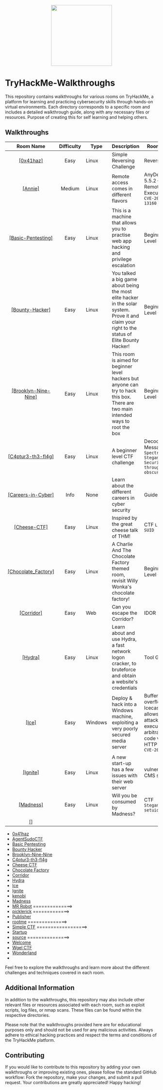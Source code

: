 <div align="center">
<img src="https://github.com/user-attachments/assets/801f8cc4-8527-48bc-a875-8e5f8804d2ff" height="200"></img>
</div>

# TryHackMe-Walkthroughs

This repository contains walkthroughs for various rooms on TryHackMe, a platform for learning and practicing cybersecurity skills through hands-on virtual environments. Each directory corresponds to a specific room and includes a detailed walkthrough guide, along with any necessary files or resources. Purpose of creating this for self learning and helping others.

## Walkthroughs
| Room Name | Difficulty | Type |Description | Room Type |
|:---:|:---:|---|---|---|
| [[0x41haz]](./0x41haz/writeup.md) | Easy | Linux | Simple Reversing Challenge |  Reversing |
| [[Annie]](./Annie/writeup.md) | Medium | Linux | Remote access comes in different flavors | AnyDesk 5.5.2 – Remote Code Execution ```CVE-2020-13160``` |
| [[Basic-Pentesting]](./Basic-Pentesting/walkthrough.md) | Easy | Linux | This is a machine that allows you to practise web app hacking and privilege escalation | Beginner Level CTF |
| [[Bounty-Hacker]](./Bounty-Hacker/Walkthrough.md) | Easy | Linux | You talked a big game about being the most elite hacker in the solar system. Prove it and claim your right to the status of Elite Bounty Hacker!|  Beginner Level CTF |
| [[Brooklyn-Nine-Nine]](./Brooklyn-Nine-Nine/walkthrough.md) | Easy | Linux | This room is aimed for beginner level hackers but anyone can try to hack this box. There are two main intended ways to root the box | Beginner Level CTF |
| [[C4ptur3-th3-fl4g]](./C4ptur3-th3-fl4g/walkthrough.md) | Easy | Linux | A beginner level CTF challenge | Decoding Messages ```Spectrograms``` ```Steganography``` ```Security through obscurity``` |
| [[Careers-in-Cyber]](./Careers-in-Cyber/info.md) | Info | None | Learn about the different careers in cyber security | Guide |
| [[Cheese-CTF]](./Cheese-CTF/walkthrough.md) | Easy | Linux | Inspired by the great cheese talk of THM!| CTF ```LFI``` ```RCE``` ```SUID``` |
| [[Chocolate_Factory]](./Chocolate_Factory/Walkthrough.md) | Easy | Linux | A Charlie And The Chocolate Factory themed room, revisit Willy Wonka's chocolate factory!| Beginner Level CTF |
| [[Corridor]](./Corridor/writeup.md) | Easy | Web | Can you escape the Corridor?| IDOR |
| [[Hydra]](./Hydra/writeup.md) | Easy | Linux | Learn about and use Hydra, a fast network logon cracker, to bruteforce and obtain a website's credentials | Tool Guide |
| [[Ice]](./Ice/writeUp.md) | Easy | Windows | Deploy & hack into a Windows machine, exploiting a very poorly secured media server | Buffer overflow in Icecast 2.0.1 allows remote attackers to execute arbitrary code via an HTTP request ```CVE-2004-1561``` |
| [[Ignite]](./Ignite/ignite-walkthrough.pdf) | Easy | Linux | A new start-up has a few issues with their web server | vulnerable CMS service |
| [[Madness]](./Madness/writeup.md)| Easy | Linux | Will you be consumed by Madness? | CTF ```Steganography``` ```setuid``` |
| [[]]() | | | |



- [0x41haz](./0x41haz/writeup.md)
- [AgentSudoCTF](./Agent%20Sudo/walkthrough.md)
- [Basic Pentesting](./Basic-Pentesting/walkthrough.md)
- [Bounty Hacker](./Bounty-Hacker/Walkthrough.md)
- [Brooklyn-Nine-Nine](./Brooklyn-Nine-Nine/walkthrough.md)
- [C4ptur3-th3-fl4g](./C4ptur3-th3-fl4g/walkthrough.md)
- [Cheese CTF](./Cheese%20CTF/walkthrough.md)
- [Chocolate Factory](./Chocolate_Factory/Walkthrough.md)
- [Corridor](./Corridor/writeup.md)
- [Hydra](./Hydra/writeup.md)
- [Ice](./Ice/WriteUp.md)
- [Ignite](./ignite%20walkthrough.pdf)
- [kenobi](./Kenobi/writeup.md)
- [Madness](./Madness/writeup.md)
- [MR Robot](./MR%20Robot/walkthrought.md) ==============> 
- [picklerick](./picklerick/walkthrought.md) =============>
- [Publisher](./Publisher/writeup.md)
- [rootme](./rootme/walkthrought.md) ==============>
- [Simple CTF](./Simple%20CTF/walkthrought.md) ==================>
- [Startup](./Startup/writeup.md)
- [source](./source/walkthrought.md) ===============>
- [Welcome](./Welcome/Flag.md)
- [Wgel CTF](./Wgel%20CTF/wgel%20CTF.pdf)
- [Wonderland](./Wonderland-CTF/walkthroughs.md)
- <!-- https://github.com/BEPb/tryhackme/blob/master/01.easy/Anthem.md -------- complete this -------->


Feel free to explore the walkthroughs and learn more about the different challenges and techniques covered in each room.

## Additional Information

In addition to the walkthroughs, this repository may also include other relevant files or resources associated with each room, such as exploit scripts, log files, or nmap scans. These files can be found within the respective directories.

Please note that the walkthroughs provided here are for educational purposes only and should not be used for any malicious activities. Always adhere to ethical hacking practices and respect the terms and conditions of the TryHackMe platform.

## Contributing

If you would like to contribute to this repository by adding your own walkthroughs or improving existing ones, please follow the standard GitHub workflow: Fork the repository, make your changes, and submit a pull request. Your contributions are greatly appreciated!
Happy hacking!

<!--

# TryHackMe Writeups

![alt text](TryHackMe-logo.png "Writeup Image")

This repository contains a few of my writeups I made for the famous and addictive TryHackMe CTF (Capture The Flag) challenges.

Check out the TryHackMe website for your subscription!

Find more information on the TryHackMe website: <https://tryhackme.com>

Here's a link to my profile on TryHackMe:

[![TryHackMe Profile](itchy.png)](https://tryhackme.com/p/itchy)

Note: you can also look at these documents here through the `GitHub Pages`, <https://dvanmosselbeen.github.io/TryHackMe_writeups/>. Which looks slightly better. But no navigation bar.

## TryHackMe writeups

| Room Name | OS | Description | Tools Used |
|:---:|:---:|---|---|
| [Empline](empline/README.md) | Linux (Ubuntu) | Are you good enough to apply for this job? | `nmap`, `gobuster` |
| [Inclusion](inclusion/README.md) | Linux (Ubuntu) | A beginner level LFI challenge. | `nmap`, `gobuster` |
| [Relevant](relevant/README.md) | Windows Server 2008 R2 | Penetration Testing Challenge. | `nmap`, `gobuster`, `smbclient`, `enum4linux`, `msfvenon` |
| [Daily Bugle](dailybugle/README.md) | Linux (CentOS) | Compromise a Joomla CMS account via SQLi, practise cracking hashes and escalate your privileges by taking advantage of yum. | `nmap`, `gobuster`, `Joomla`, `joomscan`, `joomblah`, `hashcat`, `john`, `php-reverse-shell.php`, `nc` |
| [NAX](nax/README.md) | Linux (Ubuntu) | Identify the critical security flaw in the most powerful and trusted network monitoring software on the market, that allows an user authenticated execute remote code execution. [CVE-2019-15949](https://nvd.nist.gov/vuln/detail/CVE-2019-15949) | `nmap`, `exiftool`, `gobuster`,  `msfconsole` |
| [Blog](blog/README.md) | Linux (Ubuntu) | Billy Joel made a Wordpress blog! | `nmap`, `wpscan`, `msfconsole`, `strings`,`ltrace` |
| [ColddBox: Easy](colddboxeasy/README.md) | Linux (Ubuntu) | An easy level machine with multiple ways to escalate privileges. | `nmap`, `gobuster`, `wpscan`, `Burp Suite`, `hydra` |
| [Mr Robot](mrrobot/README.md) | Linux | Based on the Mr. Robot show, can you root this box? | `nmap`, `gobuster`, `nikto`, `Burp Suite`, `hydra` |
| [Chocolate Factory](chocolatefactory/README.md) | Linux (Ubuntu) | A Charlie And The Chocolate Factory themed room, revisit Willy Wonka's chocolate factory! | `nmap`, `exif`, `exiftool`, `strings`, `steghide` |
| [Lazy Admin](laszy-admin/README.md) | Linux (Ubuntu) | Easy linux machine to practice your skills. | `nmap`, `gobuster`, `webshell`, `nc` |
| [Bounty Hunter (Cowboy Hacker)](bounty-hunter/README.md) | Linux (Ubuntu) | You talked a big game about being the most elite hacker in the solar system. Prove it and claim your right to the status of Elite Bounty Hacker! | `nmap`, `hydra` |
| [Startup](startup/README.md) | Linux (Ubuntu) | Abuse traditional vulnerabilities via untraditional means. | `nmap`, `gobuster`, `ftp`, `nc`, `curl`, `python`, `wireshark`, `strings`, `pspy`, `linpeas` |
| [Blue](blue/README.md) | Windows 10| Hacking: Enumerating the Eternal blue vulnerability [CVE-2017-0143](https://cve.mitre.org/cgi-bin/cvename.cgi?name=CVE-2017-0143) with `nmap` and making (bad) use of it with `metasploit`. Finally, dumping and cracking the password hash of a user. | `nmap`, `metasploit`, `john` |
| [Agent Sudo](agent-sudo/README.md) | Linux (Ubuntu) | Hacking: Enumerating a webserver, faking user-agent of web browser, steganography, brute-forcing ftp server, privilege escalation. | `nmap`, `gobuster`, `Burp Suite`, `FoxyProxy`, `User-Agent Switcher and Manager`, `hydra`, `steghide`, `binwalk`, `john`, `zip2john` |
| [Wireshark 101](wireshark-101/README.md) | N/A | The Wireshark 101 Writeup. | `wireshark` |
| [Basic Pentesting](basic_pentesting/README.md) | Linux (Ubuntu) | Various penetration / cracking. Like brute forcing, hash cracking, service enumeration, Linux enumeration.  | `nmap`, `gobuster`, `enum4linux`, `hydra`, `linpeas`, `john` |
| [Hydra](hydra/README.md) | N/A | Hydra is the ultimate tool for online password attacks. | `hydra` |
| [Brooklyn Nine Nine](brooklyn-nine-nine/README.md) | Linux (Ubuntu) | Hack that box! | `nmap`, `ftp`, `hydra`, `linpeas` |

## Extra Notes

### My Security Cheat Sheet Wikeypaydia 

I have a few notes, not yet very well organised, but you can take a look at it if you want. Could be helpful.

- <https://github.com/dvanmosselbeen/security-cheat-sheet/wiki>

### Internet access not working with the TryHackMe VPN?

Information difficult to find without a link on the website :-P

Source: <https://docs.tryhackme.com/docs/openvpn/troubleshooting/openvpn-troubleshooting/#external-access-not-working>

```commandline                             
$ nmcli connection   # Note the name of the VPN connection here
$ nmcli connection edit <CONNECTION_NNAME>
> set ipv4.never-default true
> set ipv6.never-default true
> save
> quit
```

These changes are persistent.

### Make gobuster go even slower

By merging the 2 most common and most used `wordlists`. You have better enumeration results. However, by merging these wordlist as show here, we create duplicated entries. and thus we need to make use of the uniq command. But to make use of the uniq command we need to sort the final output file. These wordlist are made so that the most common used words come on top

Found this very interesting to do, for room https://tryhackme.com/room/wgelctf for example. As i mainly use the `dirbuster` wordlist, did not find the required files in first instance.

- `/usr/share/wordlists/dirbuster/directory-list-2.3-medium.txt`
- `/usr/share/wordlists/dirb/common.txt`

As for example the `common.txt` would find out a folder `.ssh` which is extreme important. However, common.txt is also too common and does not find a lot of things.

Quick and dirty fix for this:

````commandline
$ mkdir -p ~/tools
$ cat /usr/share/wordlists/dirb/common.txt >> /tmp/gobusted_tmp.txt
$ cat  /usr/share/wordlists/dirbuster/directory-list-2.3-medium.txt >> /tmp/gobusted_tmp.txt
$ sort /tmp/gobusted_tmp.txt -o /tmp/gobusted_sorted.txt && uniq /tmp/gobusted_sorted.txt > ~/tools/gobusted.txt
````

You can make the scan fast by specifying the numbers of threats you want to use. By default, it is 10 threats and safe. But note that some servers / services (depending on their config) does not like at all many threats. And thus you could get timeouts. But it is always worth trying. 

````commandline
$ gobuster help dir | grep -e "-t"
...

<!--
https://github.com/BEPb/tryhackme/tree/master/02.Medium
>
  -t, --threads int       Number of concurrent threads (default 10)
````

-->









